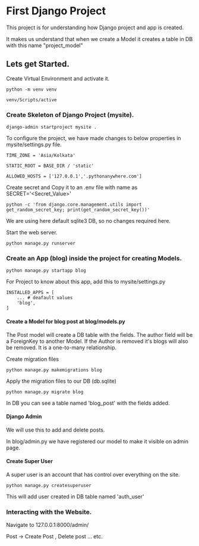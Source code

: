 # First Django Project

This project is for understanding how Django project and app is created.

It makes us understand that when we create a Model it creates a table in DB with this name "project_model"


## Lets get Started.

Create Virtual Environment and activate it.

```
python -m venv venv

venv/Scripts/active
```


### Create Skeleton of Django Project (mysite).

```
django-admin startproject mysite .
```

To configure the project, we have made changes to below properties in mysite/settings.py file.

```
TIME_ZONE = 'Asia/Kolkata'

STATIC_ROOT = BASE_DIR / 'static'

ALLOWED_HOSTS = ['127.0.0.1','.pythonanywhere.com']
```

Create secret and Copy it to an .env file with name as SECRET='<Secret_Value>'

```
python -c 'from django.core.management.utils import get_random_secret_key; print(get_random_secret_key())'
```

We are using here default sqlite3 DB, so no changes required here.

Start the web server.

```
python manage.py runserver
```


### Create an App (blog) inside the project for creating Models.

```
python manage.py startapp blog
```

For Project to know about this app, add this to mysite/settings.py

```
INSTALLED_APPS = [
    ... # deafault values
    'blog',
]
```


#### Create a Model for blog post at blog/models.py

The Post model will create a DB table with the fields. 
The author field will be a ForeignKey to another Model. If the Author is removed it's blogs will also be removed.
It is a one-to-many relationship.

Create migration files

```
python manage.py makemigrations blog
```

Apply the migration files to our DB (db.sqlite)

```
python manage.py migrate blog
```

In DB you can see a table named 'blog_post' with the fields added.


#### Django Admin

We will use this to add and delete posts.

In blog/admin.py we have registered our model to make it visible on admin page.


#### Create Super User

A super user is an account that has control over everything on the site.

```
python manage.py createsuperuser
```

This will add user created in DB table named 'auth_user'


### Interacting with the Website.

Navigate to 127.0.0.1:8000/admin/

Post -> Create Post , Delete post ... etc.
